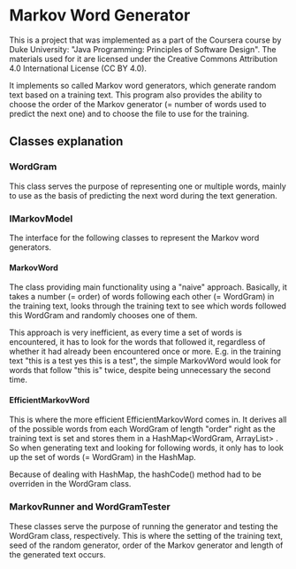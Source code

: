 # Markov Word Generator
This is a project that was implemented as a part of the Coursera course by Duke University: "Java Programming: Principles of Software Design". The materials used for it are licensed under the Creative Commons Attribution 4.0 International License (CC BY 4.0).

It implements so called Markov word generators, which generate random text based on a training text. This program also provides the ability to choose the order of the Markov generator (= number of words used to predict the next one) and to choose the file to use for the training.

## Classes explanation 
### WordGram
This class serves the purpose of representing one or multiple words, mainly to use as the basis of predicting the next word during the text generation.
### IMarkovModel
The interface for the following classes to represent the Markov word generators.
#### MarkovWord
The class providing main functionality using a "naive" approach. Basically, it takes a number (= order) of words following each other (= WordGram) in the training text, looks through the training text to see which words followed this WordGram and randomly chooses one of them. 

This approach is very inefficient, as every time a set of words is encountered, it has to look for the words that followed it, regardless of whether it had already been encountered once or more. E.g. in the training text "this is a test yes this is a test", the simple MarkovWord would look for words that follow "this is" twice, despite being unnecessary the second time. 
#### EfficientMarkovWord
This is where the more efficient EfficientMarkovWord comes in. It derives all of the possible words from each WordGram of length "order" right as the training text is set and stores them in a HashMap<WordGram, ArrayList<String>> . So when generating text and looking for following words, it only has to look up the set of words (= WordGram) in the HashMap.
  
Because of dealing with HashMap, the hashCode() method had to be overriden in the WordGram class.
### MarkovRunner and WordGramTester
These classes serve the purpose of running the generator and testing the WordGram class, respectively. This is where the setting of the training text, seed of the random generator, order of the Markov generator and length of the generated text occurs.
